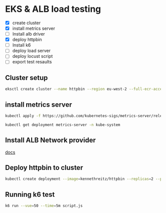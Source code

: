 # EKS & ALB load testing

- [x] create cluster
- [x] install metrics server
- [ ] Install alb driver
- [x] deploy httpbin
- [ ] Install k6
- [ ] deploy load server
- [ ] deploy locust script
- [ ] export test resaults

## Cluster setup

```sh
eksctl create cluster --name httpbin --region eu-west-2 --full-ecr-access --fargate
```

## install metrics server

```sh
kubectl apply -f https://github.com/kubernetes-sigs/metrics-server/releases/latest/download/components.yaml

kubectl get deployment metrics-server -n kube-system
```

## Install ALB Network provider

[docs](https://docs.aws.amazon.com/eks/latest/userguide/aws-load-balancer-controller.html)

## Deploy httpbin to cluster

```sh
kubectl create deployment --image=kennethreitz/httpbin --replicas=2 --port=80
```

## Running k6 test
```sh
k6 run --vue=50 --time=5m script.js
```